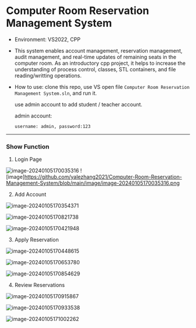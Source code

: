 # Computer Room Reservation Management System

* Environment: VS2022, CPP

* This system enables account management, reservation management, audit management, and real-time updates of remaining seats in the computer room.
  As an introductory cpp project, it helps to increase the understanding of process control, classes, STL containers, and file reading/writting operations.

* How to use:
  clone this repo, use VS open file `Computer Room Reservation Management System.sln`,  and run it. 

  use admin account to add student / teacher account.

  admin account: 

  ```
  username: admin, password:123
  ```

---

### Show Function

1. Login Page

![image-20240105170035316](D:\Users\lzzha\source\repos\机房预约系统\image\image-20240105170035316.png)
![image]https://github.com/yalezhang2021/Computer-Room-Reservation-Management-System/blob/main/image/image-20240105170035316.png


2. Add Account

![image-20240105170354371](C:\Users\lzzha\AppData\Roaming\Typora\typora-user-images\image-20240105170354371.png)

![image-20240105170821738](C:\Users\lzzha\AppData\Roaming\Typora\typora-user-images\image-20240105170821738.png)

![image-20240105170421948](C:\Users\lzzha\AppData\Roaming\Typora\typora-user-images\image-20240105170421948.png)

3. Apply Reservation

![image-20240105170448615](C:\Users\lzzha\AppData\Roaming\Typora\typora-user-images\image-20240105170448615.png)

![image-20240105170653780](C:\Users\lzzha\AppData\Roaming\Typora\typora-user-images\image-20240105170653780.png)

![image-20240105170854629](C:\Users\lzzha\AppData\Roaming\Typora\typora-user-images\image-20240105170854629.png)

4. Review Reservations

![image-20240105170915867](C:\Users\lzzha\AppData\Roaming\Typora\typora-user-images\image-20240105170915867.png)

![image-20240105170933538](C:\Users\lzzha\AppData\Roaming\Typora\typora-user-images\image-20240105170933538.png)

![image-20240105171002262](C:\Users\lzzha\AppData\Roaming\Typora\typora-user-images\image-20240105171002262.png)
